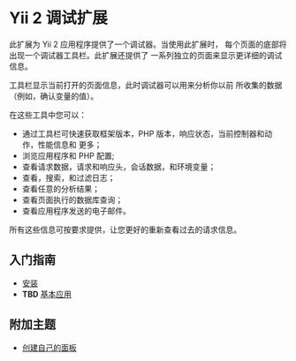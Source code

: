Yii 2 调试扩展
=========================

此扩展为 Yii 2 应用程序提供了一个调试器。当使用此扩展时，
每个页面的底部将出现一个调试器工具栏。此扩展还提供了
一系列独立的页面来显示更详细的调试信息。

工具栏显示当前打开的页面信息，此时调试器可以用来分析你以前
所收集的数据（例如，确认变量的值）。

在这些工具中您可以：

- 通过工具栏可快速获取框架版本，PHP 版本，响应状态，当前控制器和动作，性能信息和
  更多；
- 浏览应用程序和 PHP 配置;
- 查看请求数据，请求和响应头，会话数据，和环境变量；
- 查看，搜索，和过滤日志；
- 查看任意的分析结果；
- 查看页面执行的数据库查询；
- 查看应用程序发送的电子邮件。

所有这些信息可按要求提供，让您更好的重新查看过去的请求信息。

入门指南
---------------

* [安装](installation.md)
* **TBD** [基本应用](basic-usage.md)

附加主题
-----------------

* [创建自己的面板](topics-creating-your-own-panels.md)
